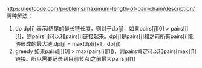 https://leetcode.com/problems/maximum-length-of-pair-chain/description/  
两种解法：  
1. dp
  dp[i] 表示i结尾的最长链长度，则对于dp[j]，如果pairs[j][0] > pairs[i][1]，则pairs[j]可以和pairs[i]链接起来。dp[j]是pairs[j]和之前所有pairs[i]能够形成的最大链,dp[j] = max(dp[i]+1，dp[j])
2. greedy
  如果pairs[j][0] > max(pairs[i][1])，则pairs肯定可以和pairs[max][1]链接。所以需要记录到目前节点i之前最大pairs[i][1]
